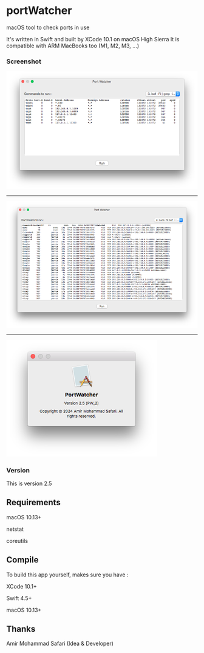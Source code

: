 # portWatcher

macOS tool to check ports in use

It's written in Swift and built by XCode 10.1 on macOS High Sierra
It is compatible with ARM MacBooks too (M1, M2, M3, ...)

### Screenshot

<div style="align: center;">

![1](assets/1.png)

---

![2](assets/2.png)

---

![3](assets/3.png)

</div>

### Version

This is version 2.5

## Requirements

macOS 10.13+

netstat

coreutils

## Compile

To build this app yourself, makes sure you have :

XCode 10.1+

Swift 4.5+

macOS 10.13+

## Thanks

Amir Mohammad Safari (Idea & Developer)
